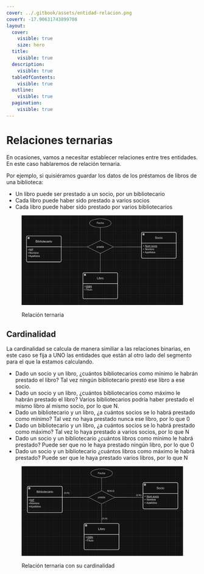 ```yaml
---
cover: ../.gitbook/assets/entidad-relacion.png
coverY: -17.90631743899708
layout:
  cover:
    visible: true
    size: hero
  title:
    visible: true
  description:
    visible: true
  tableOfContents:
    visible: true
  outline:
    visible: true
  pagination:
    visible: true
---
```


# Relaciones ternarias

En ocasiones, vamos a necesitar establecer relaciones entre tres entidades. En este caso hablaremos de relación ternaria.

Por ejemplo, si quisiéramos guardar los datos de los préstamos de libros de una biblioteca:

* Un libro puede ser prestado a un socio, por un bibliotecario
* Cada libro puede haber sido prestado a varios socios
* Cada libro puede haber sido prestado por varios bibliotecarios

<figure><img src="../.gitbook/assets/image (77).png" alt=""><figcaption><p>Relación ternaria</p></figcaption></figure>

## Cardinalidad

La cardinalidad se calcula de manera similiar a las relaciones binarias, en este caso se fija a UNO las entidades que están al otro lado del segmento para el que la estamos calculando.&#x20;

* Dado un socio y un libro, ¿cuántos bibliotecarios como mínimo le habrán prestado el libro? Tal vez ningún bibliotecario prestó ese libro a ese socio.
* Dado un socio y un libro, ¿cuántos bibliotecarios como máximo le habrán prestado el libro? Varios bibliotecarios podría haber prestado el mismo libro al mismo socio, por lo que N.
* Dado un bibliotecario y un libro, ¿a cuántos socios se lo habrá prestado como mínimo? Tal vez no haya prestado nunca ese libro, por lo que 0
* Dado un bibliotecario y un libro, ¿a cuántos socios se lo habrá prestado como máximo? Tal vez lo haya prestado a varios socios, por lo que N
* Dado  un socio y un bibliotecario ¿cuántos libros como mínimo le habrá prestado? Puede ser que no le haya prestado ningún libro, por lo que 0
* Dado  un socio y un bibliotecario ¿cuántos libros como máximo le habrá prestado? Puede ser que le haya prestado varios libros, por lo que N

<figure><img src="../.gitbook/assets/image (78).png" alt=""><figcaption><p>Relación ternaria con su cardinalidad</p></figcaption></figure>

